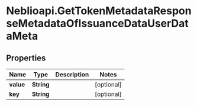 # Neblioapi.GetTokenMetadataResponseMetadataOfIssuanceDataUserDataMeta

## Properties
Name | Type | Description | Notes
------------ | ------------- | ------------- | -------------
**value** | **String** |  | [optional] 
**key** | **String** |  | [optional] 


